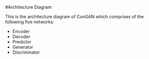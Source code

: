 #Architecture Diagram

This is the architecture diagram of ConGAN which comprises of the following five networks:
- Encoder
- Decoder
- Predictor 
- Generator
- Discriminator
